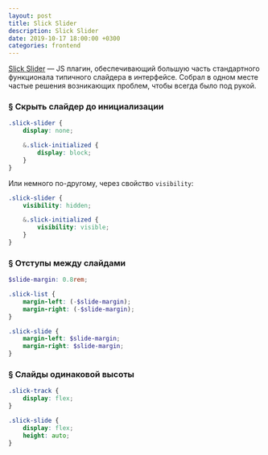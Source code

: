 ```yaml
---
layout: post
title: Slick Slider
description: Slick Slider
date: 2019-10-17 18:00:00 +0300
categories: frontend
---
```


<p><a href="https://kenwheeler.github.io/slick/" rel="noopener noreferrer" target="_blank">Slick Slider</a>&nbsp;&mdash; JS&nbsp;плагин, обеспечивающий большую часть стандартного функционала типичного слайдера в&nbsp;интерфейсе. Собрал в&nbsp;одном месте частые решения возникающих проблем, чтобы всегда было под рукой.</p>

<h3 id="hide-slider"><a href="#hide-slider" class="post__anchor">§</a> Скрыть слайдер до&nbsp;инициализации</h3>

```scss
.slick-slider {
    display: none;

    &.slick-initialized {
        display: block;
    }
}
```

<p>Или немного по-другому, через свойство <code class="code">visibility</code>:</p>

```scss
.slick-slider {
    visibility: hidden; 

    &.slick-initialized {
        visibility: visible;
    }
}
```

<h3 id="slides-margin"><a href="#slides-margin" class="post__anchor">§</a> Отступы между слайдами</h3>

```scss
$slide-margin: 0.8rem;

.slick-list {
    margin-left: (-$slide-margin);
    margin-right: (-$slide-margin);
}

.slick-slide {
    margin-left: $slide-margin;
    margin-right: $slide-margin;
}
```

<h3 id="equal-height-slides"><a href="#equal-height-slides" class="post__anchor">§</a> Слайды одинаковой высоты</h3>

```css
.slick-track {
    display: flex;
}

.slick-slide {
    display: flex;
    height: auto;
}
```